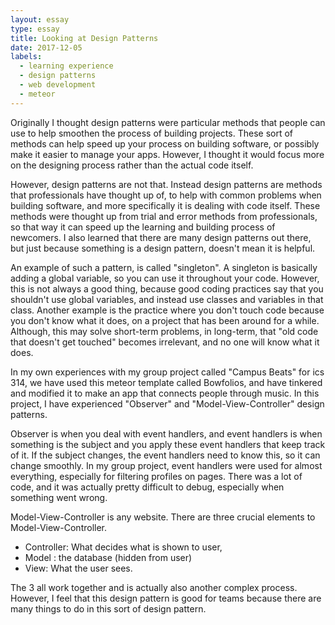 ```yaml
---
layout: essay
type: essay 
title: Looking at Design Patterns
date: 2017-12-05 
labels: 
  - learning experience  
  - design patterns
  - web development
  - meteor
---
```


Originally I thought design patterns were particular methods that people can use to help smoothen the process of building 
projects. These sort of methods can help speed up your process on building software, or possibly make it easier to manage 
your apps. However, I thought it would focus more on the designing process rather than the actual code itself.

However, design patterns are not that. Instead design patterns are methods that professionals have thought up of, to help 
with common problems when building software, and more specifically it is dealing with code itself. These methods were thought 
up from trial and error methods from professionals, so that way it can speed up the learning and building process of newcomers.
I also learned that there are many design patterns out there, but just because something is a design pattern, doesn't mean it
is helpful. 

An example of such a pattern, is called "singleton". A singleton is basically adding a global variable, so you can use it 
throughout your code. However, this is not always a good thing, because good coding practices say that you shouldn't use global 
variables, and instead use classes and variables in that class. Another example is the practice where you don't touch code because
you don't know what it does, on a project that has been around for a while. Although, this may solve short-term problems, in 
long-term, that "old code that doesn't get touched" becomes irrelevant, and no one will know what it does. 

In my own experiences with my group project called "Campus Beats" for ics 314, we have used this meteor template called Bowfolios, 
and have tinkered and modified it to make an app that connects people through music. In this project, I have experienced "Observer"
and "Model-View-Controller" design patterns. 

Observer is when you deal with event handlers, and event handlers is when something is the subject 
and you apply these event handlers that keep track of it. If the subject changes, the event handlers need to know this, so it can change 
smoothly. In my group project, event handlers were used for almost everything, especially for filtering profiles on pages. There
was a lot of code, and it was actually pretty difficult to debug, especially when something went wrong.

Model-View-Controller is any website. There are three crucial elements to Model-View-Controller. 
- Controller: What decides what is shown to user, 
- Model : the database (hidden from user)
- View: What the user sees. 

The 3 all work together and is actually also another complex process. However, I feel that this design pattern is good for teams
because there are many things to do in this sort of design pattern. 

